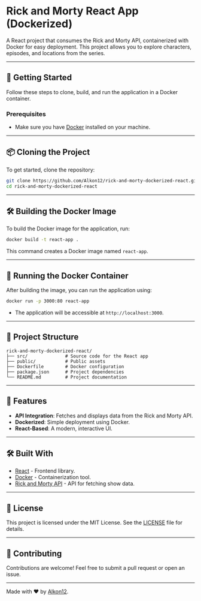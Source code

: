 
# Rick and Morty React App (Dockerized)

A React project that consumes the Rick and Morty API, containerized with Docker for easy deployment. This project allows you to explore characters, episodes, and locations from the series.

---

## 🚀 Getting Started

Follow these steps to clone, build, and run the application in a Docker container.

### Prerequisites

- Make sure you have [Docker](https://www.docker.com/) installed on your machine.

---

## 📦 Cloning the Project

To get started, clone the repository:

```bash
git clone https://github.com/Alkon12/rick-and-morty-dockerized-react.git
cd rick-and-morty-dockerized-react
```

---

## 🛠️ Building the Docker Image

To build the Docker image for the application, run:

```bash
docker build -t react-app .
```

This command creates a Docker image named `react-app`.

---

## 🏃 Running the Docker Container

After building the image, you can run the application using:

```bash
docker run -p 3000:80 react-app
```

- The application will be accessible at `http://localhost:3000`.

---

## 📖 Project Structure

```
rick-and-morty-dockerized-react/
├── src/              # Source code for the React app
├── public/           # Public assets
├── Dockerfile        # Docker configuration
├── package.json      # Project dependencies
└── README.md         # Project documentation
```

---

## 🌟 Features

- **API Integration**: Fetches and displays data from the Rick and Morty API.
- **Dockerized**: Simple deployment using Docker.
- **React-Based**: A modern, interactive UI.

---

## 🛠️ Built With

- [React](https://reactjs.org/) - Frontend library.
- [Docker](https://www.docker.com/) - Containerization tool.
- [Rick and Morty API](https://rickandmortyapi.com/) - API for fetching show data.

---

## 📜 License

This project is licensed under the MIT License. See the [LICENSE](LICENSE) file for details.

---

## 🤝 Contributing

Contributions are welcome! Feel free to submit a pull request or open an issue.

---

Made with ❤️ by [Alkon12](https://github.com/Alkon12).
